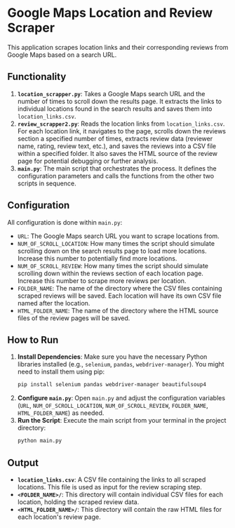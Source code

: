 # Google Maps Location and Review Scraper

This application scrapes location links and their corresponding reviews from Google Maps based on a search URL.

## Functionality

1.  **`location_scrapper.py`**: Takes a Google Maps search URL and the number of times to scroll down the results page. It extracts the links to individual locations found in the search results and saves them into `location_links.csv`.
2.  **`review_scrapper2.py`**: Reads the location links from `location_links.csv`. For each location link, it navigates to the page, scrolls down the reviews section a specified number of times, extracts review data (reviewer name, rating, review text, etc.), and saves the reviews into a CSV file within a specified folder. It also saves the HTML source of the review page for potential debugging or further analysis.
3.  **`main.py`**: The main script that orchestrates the process. It defines the configuration parameters and calls the functions from the other two scripts in sequence.

## Configuration

All configuration is done within `main.py`:

*   `URL`: The Google Maps search URL you want to scrape locations from.
*   `NUM_OF_SCROLL_LOCATION`: How many times the script should simulate scrolling down on the search results page to load more locations. Increase this number to potentially find more locations.
*   `NUM_OF_SCROLL_REVIEW`: How many times the script should simulate scrolling down within the reviews section of each location page. Increase this number to scrape more reviews per location.
*   `FOLDER_NAME`: The name of the directory where the CSV files containing scraped reviews will be saved. Each location will have its own CSV file named after the location.
*   `HTML_FOLDER_NAME`: The name of the directory where the HTML source files of the review pages will be saved.

## How to Run

1.  **Install Dependencies**: Make sure you have the necessary Python libraries installed (e.g., `selenium`, `pandas`, `webdriver-manager`). You might need to install them using pip:
    ```bash
    pip install selenium pandas webdriver-manager beautifulsoup4
    ```
2.  **Configure `main.py`**: Open `main.py` and adjust the configuration variables (`URL`, `NUM_OF_SCROLL_LOCATION`, `NUM_OF_SCROLL_REVIEW`, `FOLDER_NAME`, `HTML_FOLDER_NAME`) as needed.
3.  **Run the Script**: Execute the main script from your terminal in the project directory:
    ```bash
    python main.py
    ```

## Output

*   **`location_links.csv`**: A CSV file containing the links to all scraped locations. This file is used as input for the review scraping step.
*   **`<FOLDER_NAME>/`**: This directory will contain individual CSV files for each location, holding the scraped review data.
*   **`<HTML_FOLDER_NAME>/`**: This directory will contain the raw HTML files for each location's review page.
```
